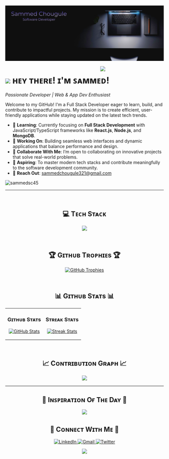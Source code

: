 <!--Banner-->
![Sammed Chougule Banner Image](https://github.com/sammedsc45/sammedsc45/blob/main/Sam_Banner.png)

<!--Night Owl image-->
<div>
  <img align="right" width="40%" src="https://owlbertsio-resized.s3.amazonaws.com/Popper.psd.full.png">
</div>

<!--Header Name-->
# <img src="https://emojis.slackmojis.com/emojis/images/1531849430/4246/blob-sunglasses.gif?1531849430" width="30"/> ʜᴇʏ ᴛʜᴇʀᴇ! ɪ'ᴍ ꜱᴀᴍᴍᴇᴅ!
*Passionate Developer | Web & App Dev Enthusiast*
<br /> 

<!--Start Intro-->               
<p align="left">Welcome to my GitHub! I'm a Full Stack Developer eager to learn, build, and contribute to impactful projects. My mission is to create efficient, user-friendly applications while staying updated on the latest tech trends.</p>

- 🌱 **Learning**: Currently focusing on **Full Stack Development** with JavaScript/TypeScript frameworks like **React.js**, **Node.js**, and **MongoDB**.
- 🚀 **Working On**: Building seamless web interfaces and dynamic applications that balance performance and design.
- 💞️ **Collaborate With Me**: I’m open to collaborating on innovative projects that solve real-world problems.
- 🎯 **Aspiring**: To master modern tech stacks and contribute meaningfully to the software development community.
- 📧 **Reach Out**: [sammedchougule321@gmail.com](mailto:sammedchougule321@gmail.com)

<!--End Intro-->

<!--Profile Count Badge-->
<p align="left">
  <img src="https://komarev.com/ghpvc/?username=sammedsc45&label=Profile%20views&color=0e75b6&style=for-the-badge" alt="sammedsc45" />
</p>

---
<br />

<!--Languages and Tools Section-->       
<h2 align="center">💻 Tᴇᴄʜ Sᴛᴀᴄᴋ</h2> 
<p align="center">
<img width="500px"  src="https://skillicons.dev/icons?i=c,cpp,py,java,html,css,js,react,nodejs,express,mongo,git,vscode,androidstudio,linux&perline=10"  />
</p>
<br />


<!--Trophies Section-->   
<h2 align="center">🏆 Gɪᴛʜᴜʙ Tʀᴏᴘʜɪᴇs 🏆</h2>
<p align="center">
  <a href="https://github.com/sammedsc45/github-profile-trophy">
    <img src="https://github-profile-trophy.vercel.app/?username=sammedsc45&row=2&column=6&margin-w=20&margin-h=20" alt="GitHub Trophies">
  </a>
</p>
<br />

<!--Github stats Table--> 
<h2 align="center">📊 Gɪᴛʜᴜʙ Sᴛᴀᴛs 📊</h2>

<table width="100%">
  <tr>
    <td width="50%">
      <h3 align="center"><strong>Gɪᴛʜᴜʙ Sᴛᴀᴛs</strong></h3>
      <p align="center">
        <a href="https://github.com/sammedsc45">
          <img align="center" src="https://github-readme-stats.vercel.app/api?username=sammedsc45&count_private=true&show_icons=true&theme=radical" alt="GitHub Stats" />
        </a>
      </p>
    </td>
    <td width="50%">
      <h3 align="center"><strong>Sᴛʀᴇᴀᴋ Sᴛᴀᴛs</strong></h3>
      <p align="center">
        <a href="https://github.com/sammedsc45">
          <img align="center" src="https://streak-stats.demolab.com?user=sammedsc45&theme=radical" alt="Streak Stats" />
        </a>
      </p>
    </td>
  </tr>
</table>
<br />

<!--Contribution Graph-->
<h2 align="center">📈 Cᴏɴᴛʀɪʙᴜᴛɪᴏɴ Gʀᴀᴘʜ 📈</h2>
<div align="center">
    <img src="https://github-readme-activity-graph.vercel.app/graph?username=sammedsc45&bg_color=0e2439&color=72e5c3&line=fe6e95&point=ffcc30&area=true&hide_border=false">
</div>

---

<!--Dynamic Quote card updated everyday at 12 PM--> 
<h2 align="center">🌟 Iɴꜱᴘɪʀᴀᴛɪᴏɴ Oғ Tʜᴇ Dᴀʏ 🌟</h2>

<!--STARTS_HERE_QUOTE_CARD-->
<p align="center">
    <img src="https://readme-daily-quotes.vercel.app/api?author=Cory%20House&quote=Code%20is%20like%20humor.%20When%20you%20have%20to%20explain%20it%2C%20it%E2%80%99s%20bad.&theme=dark&bg_color=0e2439&author_color=ffcc30">
</p>
<!--ENDS_HERE_QUOTE_CARD-->


<!--Contact Section--> 

<h2 align="center">🤝 Cᴏɴɴᴇᴄᴛ Wɪᴛʜ Mᴇ 🤝 </h2>
<div align="center">
 <a href="https://www.linkedin.com/in/sammed-chougule" target="_blank">
<img src="https://img.shields.io/badge/LinkedIn-%230077B5.svg?&style=for-the-badge&logo=linkedin&logoColor=white" alt="LinkedIn" />
</a>
  
<a href="mailto:sammedchougule321@gmail.com" target="_blank">
<img src="https://img.shields.io/badge/Gmail-%23D14836.svg?&style=for-the-badge&logo=gmail&logoColor=white" alt="Gmail" />
</a>

<a href="https://x.com/SammedC94865641" target="_blank">
<img src="https://img.shields.io/badge/Twitter-%231DA1F2.svg?&style=for-the-badge&logo=twitter&logoColor=white" alt="Twitter" />
</a>
</div>

<!--Footer--> 
<p align="center">
  <img src="https://capsule-render.vercel.app/api?type=waving&color=gradient&height=65&section=footer"/>
</p>
